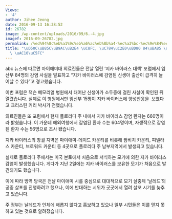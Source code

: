 ```yaml
---
Views:
- '4'
author: Jihee Jeong
date: 2016-09-13 16:38:52
id: 26782
image: /wp-content/uploads/2016/09/6.-4.jpg
imagef: 2016-09-26782.jpg
permalink: /%ed%94%8c%eb%a1%9c%eb%a6%ac%eb%8b%a4-%ec%a3%bc-%ec%9e%84%ec%8b%a0%eb%b6%80-84%eb%aa%85-%ec%a7%80%ec%b9%b4-%ea%b0%90%ec%97%bc/
title: "\uD50C\uB85C\uB9AC\uB2E4 \uC8FC, \uC784\uC2E0\uBD80 84\uBA85 \uC9C0\uCE74\
  \ \uAC10\uC5FC"
---
```


abc 뉴스에 따르면 마이애미대 의료진들은 전날 열린 &#8216;지카 바이러스 대책&#8217; 포럼에서 임산부 84명의 감염 사실을 발표하고 &#8220;지카 바이러스에 감염된 신생아 출산이 급격히 늘어날 수 있다&#8221;고 경고했습니다.

이번 포럼은 잭슨 메모리얼 병원에서 태어난 신생아가 소두증에 걸린 사실이 확인된 뒤 열렸습니다. 실제로 이 병원에서만 임신부 15명이 지카 바이러스에 양성반응을  보였다고 크리스틴 커리 박사가 전했습니다.

의료진들은 또 포럼에서 현재 플로리다 주 내에서 지카 바이러스 감염 환자는 660명이라 밝혔습니다. 이 가운데 해외여행에서 감염된 환자 수는 604명이며, 자생적으로 감염된 환자 수는 56명으로 조사 됐습니다.

지카 바이러스의 창궐 지역은 마이애미-데이드 카운티를 비롯해 팜비치 카운티, 피넬라스 카운티, 브로워드 카운티 등 4곳으로 플로리다 주 남부지역에서 발생되고 있습니다.

실제로 플로리다 주에서는 미국 본토에서 처음으로 서식하는 모기에 의한 지카 바이러스 감염이 발생했습니다. 게다가 지난 2일에는 지카 바이러스를 보유한 모기가 처음으로 발견되기도 했습니다.

이에 따라 방역 당국은 전날 마이애미 시를 중심으로 대대적으로 모기 살충제 &#8216;날레드&#8217;의 공중 살포를 진행하려고 했으나, 이에 반대하는 시위가 곳곳에서 열려 살포 시기를 늦추고 있습니다.

주 정부는 날레드가 인체에 해롭지 않다고 홍보하고 있으나 일부 시민들은 이를 믿지 못하고 있는 것으로 알려졌습니다.